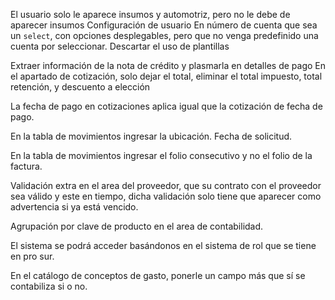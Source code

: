 El usuario solo le aparece insumos y automotriz, pero no le debe de aparecer insumos 
Configuración de usuario En número de cuenta que sea un `select`, con opciones desplegables, pero que no venga predefinido una cuenta por seleccionar.
Descartar el uso de plantillas

Extraer información de la nota de crédito y plasmarla en detalles de pago
En el apartado de cotización, solo dejar el total, eliminar el total impuesto, total retención, y descuento a elección

La fecha de pago en cotizaciones aplica igual que la cotización de fecha de pago.

En la tabla de movimientos ingresar la ubicación. Fecha de solicitud.

En la tabla de movimientos ingresar el folio consecutivo y no el folio de la factura.

Validación extra en el area del proveedor, que su contrato con el proveedor sea válido y este en tiempo, dicha validación solo tiene que aparecer como advertencia si ya está vencido.

Agrupación por clave de producto en el area de contabilidad.

El sistema se podrá acceder basándonos en el sistema de rol que se tiene en pro sur.

En el catálogo de conceptos de gasto, ponerle un campo más que sí se contabiliza si o no.


